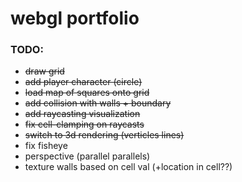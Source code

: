 # webgl portfolio

### TODO:

- ~~draw grid~~
- ~~add player character (circle)~~
- ~~load map of squares onto grid~~
- ~~add collision with walls + boundary~~
- ~~add raycasting visualization~~
- ~~fix cell-clamping on raycasts~~
- ~~switch to 3d rendering (verticles lines)~~
- fix fisheye
- perspective (parallel parallels)
- texture walls based on cell val (+location in cell??)
